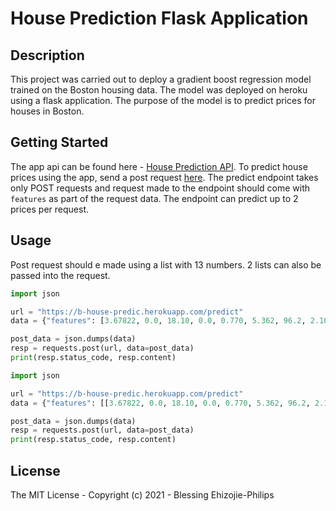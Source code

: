 # House Prediction Flask Application
## Description
This project was carried out to deploy a gradient boost regression model trained on the Boston housing data.
The model was deployed on heroku using a flask application. The purpose of the model is to predict prices for houses in Boston.

## Getting Started
The app api can be found here - [House Prediction API](https://b-house-predic.herokuapp.com/).
To predict house prices using the app, send a post request [here]( https://b-house-predic.herokuapp.com/predict).
The predict endpoint takes only POST requests and request made to the endpoint should come with ```features```
as part of the request data. The endpoint can predict up to 2 prices per request.

## Usage
Post request should e made using a list with 13 numbers. 2 lists can also be passed into the request.

```python
import json

url = "https://b-house-predic.herokuapp.com/predict"
data = {"features": [3.67822, 0.0, 18.10, 0.0, 0.770, 5.362, 96.2, 2.1036, 24.0, 666.0, 20.2, 380.79, 10.19]}

post_data = json.dumps(data)
resp = requests.post(url, data=post_data)
print(resp.status_code, resp.content)
```
```python
import json

url = "https://b-house-predic.herokuapp.com/predict"
data = {"features": [[3.67822, 0.0, 18.10, 0.0, 0.770, 5.362, 96.2, 2.1036, 24.0, 666.0, 20.2, 380.79, 10.19],[1.27346, 0.0, 19.58, 1.0, 0.605, 6.250, 92.6, 1.7984, 5.0, 403.0, 14.7, 338.92, 5.50]]}

post_data = json.dumps(data)
resp = requests.post(url, data=post_data)
print(resp.status_code, resp.content)
```

## License
The MIT License - Copyright (c) 2021 - Blessing Ehizojie-Philips